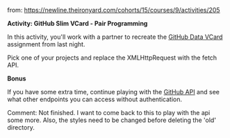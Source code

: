 <!-- Same exercise as GitHubDataVCard but with Fetch rather than XMLHttpreqest -->

from: https://newline.theironyard.com/cohorts/15/courses/9/activities/205

**Activity: GitHub Slim VCard - Pair Programming**

In this activity, you'll work with a partner to recreate the [GitHub Data VCard](https://github.com/JamieBort/GitHubDataVCard) assignment from last night.

Pick one of your projects and replace the XMLHttpRequest with the fetch API.

**Bonus**

If you have some extra time, continue playing with the [GitHub API](https://developer.github.com/v3/) and see what other endpoints you can access without authentication.


Comment: Not finished. I want to come back to this to play with the api some more. Also, the styles need to be changed before deleting the 'old' directory.

